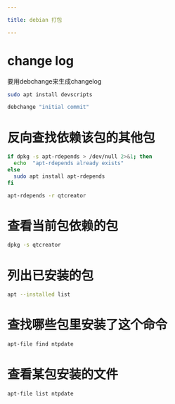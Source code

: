 ```yaml
---

title: debian 打包

---
```


# change log

要用debchange来生成changelog

``` bash
sudo apt install devscripts
```

``` bash
debchange "initial commit"
```

# 反向查找依赖该包的其他包

``` bash
if dpkg -s apt-rdepends > /dev/null 2>&1; then
  echo  "apt-rdepends already exists"
else
  sudo apt install apt-rdepends
fi

apt-rdepends -r qtcreator
```

# 查看当前包依赖的包

``` bash
dpkg -s qtcreator
```

# 列出已安装的包

``` bash
apt --installed list
```

# 查找哪些包里安装了这个命令

``` bash
apt-file find ntpdate
```

# 查看某包安装的文件

``` bash
apt-file list ntpdate
```